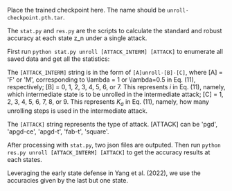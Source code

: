 Place the trained checkpoint here. The name should be `unroll-checkpoint.pth.tar`.

The `stat.py` and `res.py` are the scripts to calculate the standard and robust accuracy at each state z_n under a single attack.

First run `python stat.py unroll [ATTACK_INTERM] [ATTACK]` to enumerate all saved data and get all the statistics:

The `[ATTACK_INTERM]` string is in the form of `[A]unroll-[B]-[C]`, where
[A] = 'F' or 'M', corresponding to \lambda = 1 or \lambda=0.5 in Eq. (11), respectively;
[B] = 0, 1, 2, 3, 4, 5, 6, or 7. This represents $i$ in Eq. (11), namely, which intermediate state is to be unrolled in the intermediate attack;
[C] = 1, 2, 3, 4, 5, 6, 7, 8, or 9. This represents $K_a$ in Eq. (11), namely, how many unrolling steps is used in the intermediate attack.

The `[ATTACK]` string represents the type of attack. [ATTACK] can be 'pgd', 'apgd-ce', 'apgd-t', 'fab-t', 'square'.

After processing with `stat.py`, two json files are outputed. Then run `python res.py unroll [ATTACK_INTERM] [ATTACK]` to get the accuracy results at each states.

Leveraging the early state defense in Yang et al. (2022), we use the accuracies given by the last but one state.
